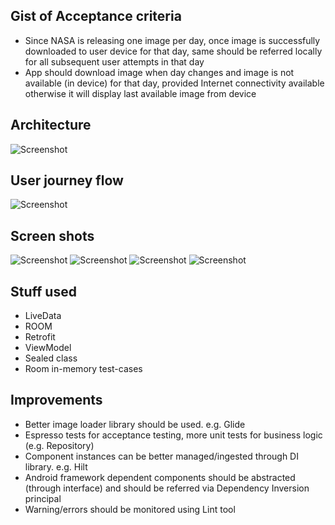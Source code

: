 Gist of Acceptance criteria
--------------------------------

* Since NASA is releasing one image per day, once image is successfully downloaded to user device
for that day, same should be referred locally for all subsequent user attempts in that day
* App should download image when day changes and image is not available (in device) for that day,
provided Internet connectivity available otherwise it will display last available image from device

Architecture
------------
![Screenshot](/docs/Architecture.png)

User journey flow
-----------------
![Screenshot](/docs/Flow.png)

Screen shots
-----------------
![Screenshot](/docs/screenshot-nodata-firsttime.png)
![Screenshot](/docs/screenshot-image-network.png)
![Screenshot](/docs/screenshot-image-local.png)
![Screenshot](/docs/screenshot-image-last-saved.png)

Stuff used
-----------------------
* LiveData
* ROOM
* Retrofit
* ViewModel
* Sealed class
* Room in-memory test-cases

Improvements
------------
* Better image loader library should be used. e.g. Glide
* Espresso tests for acceptance testing, more unit tests for business logic (e.g. Repository)
* Component instances can be better managed/ingested through DI library. e.g. Hilt
* Android framework dependent components should be abstracted (through interface) and should be referred
via Dependency Inversion principal
* Warning/errors should be monitored using Lint tool